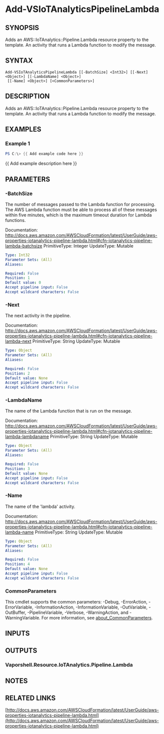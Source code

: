 # Add-VSIoTAnalyticsPipelineLambda

## SYNOPSIS
Adds an AWS::IoTAnalytics::Pipeline.Lambda resource property to the template.
An activity that runs a Lambda function to modify the message.

## SYNTAX

```
Add-VSIoTAnalyticsPipelineLambda [[-BatchSize] <Int32>] [[-Next] <Object>] [[-LambdaName] <Object>]
 [[-Name] <Object>] [<CommonParameters>]
```

## DESCRIPTION
Adds an AWS::IoTAnalytics::Pipeline.Lambda resource property to the template.
An activity that runs a Lambda function to modify the message.

## EXAMPLES

### Example 1
```powershell
PS C:\> {{ Add example code here }}
```

{{ Add example description here }}

## PARAMETERS

### -BatchSize
The number of messages passed to the Lambda function for processing.
The AWS Lambda function must be able to process all of these messages within five minutes, which is the maximum timeout duration for Lambda functions.

Documentation: http://docs.aws.amazon.com/AWSCloudFormation/latest/UserGuide/aws-properties-iotanalytics-pipeline-lambda.html#cfn-iotanalytics-pipeline-lambda-batchsize
PrimitiveType: Integer
UpdateType: Mutable

```yaml
Type: Int32
Parameter Sets: (All)
Aliases:

Required: False
Position: 1
Default value: 0
Accept pipeline input: False
Accept wildcard characters: False
```

### -Next
The next activity in the pipeline.

Documentation: http://docs.aws.amazon.com/AWSCloudFormation/latest/UserGuide/aws-properties-iotanalytics-pipeline-lambda.html#cfn-iotanalytics-pipeline-lambda-next
PrimitiveType: String
UpdateType: Mutable

```yaml
Type: Object
Parameter Sets: (All)
Aliases:

Required: False
Position: 2
Default value: None
Accept pipeline input: False
Accept wildcard characters: False
```

### -LambdaName
The name of the Lambda function that is run on the message.

Documentation: http://docs.aws.amazon.com/AWSCloudFormation/latest/UserGuide/aws-properties-iotanalytics-pipeline-lambda.html#cfn-iotanalytics-pipeline-lambda-lambdaname
PrimitiveType: String
UpdateType: Mutable

```yaml
Type: Object
Parameter Sets: (All)
Aliases:

Required: False
Position: 3
Default value: None
Accept pipeline input: False
Accept wildcard characters: False
```

### -Name
The name of the 'lambda' activity.

Documentation: http://docs.aws.amazon.com/AWSCloudFormation/latest/UserGuide/aws-properties-iotanalytics-pipeline-lambda.html#cfn-iotanalytics-pipeline-lambda-name
PrimitiveType: String
UpdateType: Mutable

```yaml
Type: Object
Parameter Sets: (All)
Aliases:

Required: False
Position: 4
Default value: None
Accept pipeline input: False
Accept wildcard characters: False
```

### CommonParameters
This cmdlet supports the common parameters: -Debug, -ErrorAction, -ErrorVariable, -InformationAction, -InformationVariable, -OutVariable, -OutBuffer, -PipelineVariable, -Verbose, -WarningAction, and -WarningVariable. For more information, see [about_CommonParameters](http://go.microsoft.com/fwlink/?LinkID=113216).

## INPUTS

## OUTPUTS

### Vaporshell.Resource.IoTAnalytics.Pipeline.Lambda
## NOTES

## RELATED LINKS

[http://docs.aws.amazon.com/AWSCloudFormation/latest/UserGuide/aws-properties-iotanalytics-pipeline-lambda.html](http://docs.aws.amazon.com/AWSCloudFormation/latest/UserGuide/aws-properties-iotanalytics-pipeline-lambda.html)

